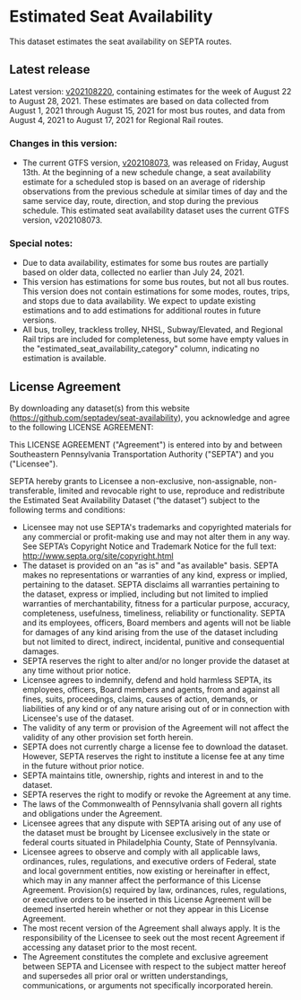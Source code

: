 # Estimated Seat Availability
This dataset estimates the seat availability on SEPTA routes.

## Latest release
Latest version: [v202108220](https://github.com/septadev/seat-availability/releases/tag/v202108220), containing estimates for the week of August 22 to August 28, 2021.
These estimates are based on data collected from August 1, 2021 through August 15, 2021 for most bus routes, and data from August 4, 2021 to August 17, 2021 for Regional Rail routes. 

### Changes in this version:
* The current GTFS version, [v202108073](https://github.com/septadev/GTFS/releases/tag/v202108073), was released on Friday, August 13th. At the beginning of a new schedule change, a seat availability estimate for a scheduled stop is based on an average of ridership observations from the previous schedule at similar times of day and the same service day, route, direction, and stop during the previous schedule. This estimated seat availability dataset uses the current GTFS version, v202108073.

### Special notes:
* Due to data availability, estimates for some bus routes are partially based on older data, collected no earlier than July 24, 2021.
* This version has estimations for some bus routes, but not all bus routes. This version does not contain estimations for some modes, routes, trips, and stops due to data availability. We expect to update existing estimations and to add estimations for additional routes in future versions.
* All bus, trolley, trackless trolley, NHSL, Subway/Elevated, and Regional Rail trips are included for completeness, but some have empty values in the "estimated_seat_availability_category" column, indicating no estimation is available.

## License Agreement
By downloading any dataset(s) from this website (https://github.com/septadev/seat-availability), you acknowledge and agree to the following LICENSE AGREEMENT: 

This LICENSE AGREEMENT ("Agreement") is entered into by and between Southeastern Pennsylvania Transportation Authority ("SEPTA") and you ("Licensee"). 

SEPTA hereby grants to Licensee a non-exclusive, non-assignable, non-transferable, limited and revocable right to use, reproduce and redistribute the Estimated Seat Availability Dataset (“the dataset”) subject to the following terms and conditions: 

* Licensee may not use SEPTA's trademarks and copyrighted materials for any commercial or profit-making use and may not alter them in any way. See SEPTA’s Copyright Notice and Trademark Notice for the full text: http://www.septa.org/site/copyright.html 
* The dataset is provided on an "as is" and "as available" basis. SEPTA makes no representations or warranties of any kind, express or implied, pertaining to the dataset. SEPTA disclaims all warranties pertaining to the dataset, express or implied, including but not limited to implied warranties of merchantability, fitness for a particular purpose, accuracy, completeness, usefulness, timeliness, reliability or functionality. SEPTA and its employees, officers, Board members and agents will not be liable for damages of any kind arising from the use of the dataset including but not limited to direct, indirect, incidental, punitive and consequential damages. 
* SEPTA reserves the right to alter and/or no longer provide the dataset at any time without prior notice. 
* Licensee agrees to indemnify, defend and hold harmless SEPTA, its employees, officers, Board members and agents, from and against all fines, suits, proceedings, claims, causes of action, demands, or liabilities of any kind or of any nature arising out of or in connection with Licensee's use of the dataset. 
* The validity of any term or provision of the Agreement will not affect the validity of any other provision set forth herein. 
* SEPTA does not currently charge a license fee to download the dataset. However, SEPTA reserves the right to institute a license fee at any time in the future without prior notice. 
* SEPTA maintains title, ownership, rights and interest in and to the dataset. 
* SEPTA reserves the right to modify or revoke the Agreement at any time. 
* The laws of the Commonwealth of Pennsylvania shall govern all rights and obligations under the Agreement. 
* Licensee agrees that any dispute with SEPTA arising out of any use of the dataset must be brought by Licensee exclusively in the state or federal courts situated in Philadelphia County, State of Pennsylvania. 
* Licensee agrees to observe and comply with all applicable laws, ordinances, rules, regulations, and executive orders of Federal, state and local government entities, now existing or hereinafter in effect, which may in any manner affect the performance of this License Agreement. Provision(s) required by law, ordinances, rules, regulations, or executive orders to be inserted in this License Agreement will be deemed inserted herein whether or not they appear in this License Agreement. 
* The most recent version of the Agreement shall always apply. It is the responsibility of the Licensee to seek out the most recent Agreement if accessing any dataset prior to the most recent. 
* The Agreement constitutes the complete and exclusive agreement between SEPTA and Licensee with respect to the subject matter hereof and supersedes all prior oral or written understandings, communications, or arguments not specifically incorporated herein.
